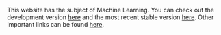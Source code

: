 This website has the subject of Machine Learning.
You can check out the development version [here](https://website.marijnknepperss.repl.co) and the most recent stable version [here](https://marijnknepperssmc.github.io/website/). Other important links can be found [here](https://github.com/MarijnKneppersSMC/website/blob/main/documents/links.md).
